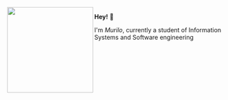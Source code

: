 <img align= "left" src=https://i.pinimg.com/enabled_lo/564x/f5/17/ca/f517ca578e816022f196ad939ecaa273.jpg width=200>

**Hey!** 🌼

I'm *Murilo*, currently a student of Information Systems and Software engineering



